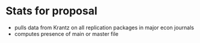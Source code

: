 # Stats for proposal

- pulls data from Krantz on all replication packages in major econ journals
- computes presence of main or master file